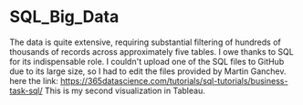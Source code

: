 # SQL_Big_Data

The data is quite extensive, requiring substantial filtering of hundreds of thousands of records across approximately five tables. 
I owe thanks to SQL for its indispensable role. I couldn't upload one of the SQL files to GitHub due to its large size, so I had to edit the files provided by Martin Ganchev. 
here the link: https://365datascience.com/tutorials/sql-tutorials/business-task-sql/
This is my second visualization in Tableau.
